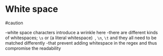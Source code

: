 # White space

#caution

-white space characters introduce a wrinkle here
-there are different kinds of whitespaces; `\s` or  (a literal whitespace)` `,  `\n`, `\t`  and they all need to be matched differently
-that prevent adding whitespace in the regex and thus compromise the readability
